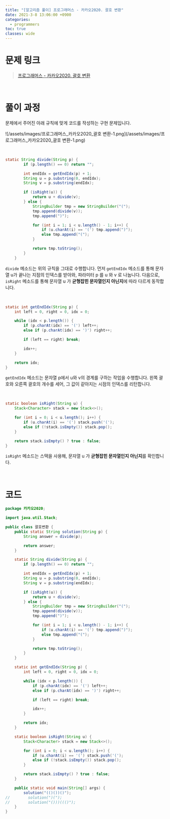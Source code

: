 ```yaml
---
title: "[알고리즘 풀이] 프로그래머스 - 카카오2020. 괄호 변환"
date: 2021-3-8 13:06:00 +0900
categories:
  - programmers
toc: true
classes: wide
---
```


# 문제 링크

> [프로그래머스 - 카카오2020. 괄호 변환](https://programmers.co.kr/learn/courses/30/lessons/60058)

<br>

# 풀이 과정

문제에서 주어진 아래 규칙에 맞게 코드를 작성하는 구현 문제입니다.

![/assets/images/프로그래머스_카카오2020_괄호 변환-1.png](/assets/images/프로그래머스_카카오2020_괄호 변환-1.png)

<br>

```java
static String divide(String p) {
        if (p.length() == 0) return "";

        int endIdx = getEndIdx(p) + 1;
        String u = p.substring(0, endIdx);
        String v = p.substring(endIdx);

        if (isRight(u)) {
            return u + divide(v);
        } else {
            StringBuilder tmp = new StringBuilder("(");
            tmp.append(divide(v));
            tmp.append(")");

            for (int i = 1; i < u.length() - 1; i++) {
                if (u.charAt(i) == '(') tmp.append(")");
                else tmp.append("(");
            }

            return tmp.toString();
        }
    }
```

`divide` 메소드는 위의 규칙을 그대로 수행합니다. 먼저 `getEndIdx` 메소드를 통해 문자열 u가 끝나는 지점의 인덱스를 받아와, 파라미터 p 를 u 와 v 로 나눕니다. 다음으로, `isRight` 메소드를 통해 문자열 u 가 **균형잡힌 문자열인지 아닌지**에 따라 다르게 동작합니다.

<br>

```java
static int getEndIdx(String p) {
    int left = 0, right = 0, idx = 0;

    while (idx < p.length()) {
        if (p.charAt(idx) == '(') left++;
        else if (p.charAt(idx) == ')') right++;

        if (left == right) break;

        idx++;
    }

    return idx;
}
```

`getEndIdx` 메소드는 문자열 p에서 u와 v의 경계를 구하는 작업을 수행합니다. 왼쪽 괄호와 오른쪽 괄호의 개수를 세어, 그 값이 같아지는 시점의 인덱스를 리턴합니다.

<br>

```java
static boolean isRight(String u) {
    Stack<Character> stack = new Stack<>();

    for (int i = 0; i < u.length(); i++) {
        if (u.charAt(i) == '(') stack.push('(');
        else if (!stack.isEmpty()) stack.pop();
    }

    return stack.isEmpty() ? true : false;
}
```

`isRight` 메소드는 스택을 사용해, 문자열 u 가 **균형잡힌 문자열인지 아닌지**를 확인합니다.

<br>

# 코드

```java
package 카카오2020;

import java.util.Stack;

public class 괄호변환 {
    public static String solution(String p) {
        String answer = divide(p);

        return answer;
    }

    static String divide(String p) {
        if (p.length() == 0) return "";

        int endIdx = getEndIdx(p) + 1;
        String u = p.substring(0, endIdx);
        String v = p.substring(endIdx);

        if (isRight(u)) {
            return u + divide(v);
        } else {
            StringBuilder tmp = new StringBuilder("(");
            tmp.append(divide(v));
            tmp.append(")");

            for (int i = 1; i < u.length() - 1; i++) {
                if (u.charAt(i) == '(') tmp.append(")");
                else tmp.append("(");
            }

            return tmp.toString();
        }
    }

    static int getEndIdx(String p) {
        int left = 0, right = 0, idx = 0;

        while (idx < p.length()) {
            if (p.charAt(idx) == '(') left++;
            else if (p.charAt(idx) == ')') right++;

            if (left == right) break;

            idx++;
        }

        return idx;
    }

    static boolean isRight(String u) {
        Stack<Character> stack = new Stack<>();

        for (int i = 0; i < u.length(); i++) {
            if (u.charAt(i) == '(') stack.push('(');
            else if (!stack.isEmpty()) stack.pop();
        }

        return stack.isEmpty() ? true : false;
    }

    public static void main(String[] args) {
        solution("(()())()");
//        solution(")(");
//        solution("()))((()");
    }
}
```